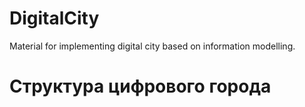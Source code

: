 # DigitalCity
Material for implementing digital city based on information modelling.

# Структура цифрового города
